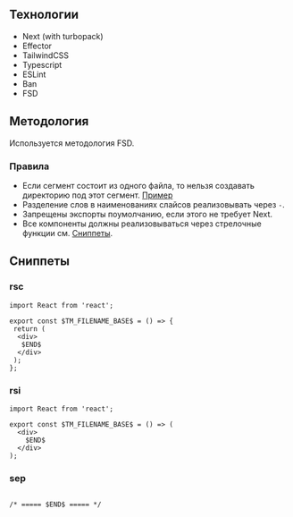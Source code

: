## Технологии

- Next (with turbopack)
- Effector
- TailwindCSS
- Typescript
- ESLint
- Ban
- FSD

## Методология

Используется методология FSD.

### Правила

- Если сегмент состоит из одного файла, то нельзя создавать директорию под этот сегмент. [Пример](/src/shared/factory.ts)
- Разделение слов в наименованиях слайсов реализовывать через `-`.
- Запрещены экспорты поумолчанию, если этого не требует Next.
- Все компоненты должны реализовываться через стрелочные функции см. [Сниппеты](#сниппеты).

## Сниппеты


### rsc

```tsx
import React from 'react';

export const $TM_FILENAME_BASE$ = () => {
 return (
  <div>
   $END$
  </div>
 );
};

```

### rsi

```tsx
import React from 'react';

export const $TM_FILENAME_BASE$ = () => (
  <div>
    $END$
  </div>
);

```

### sep

```tsx

/* ===== $END$ ===== */

```
